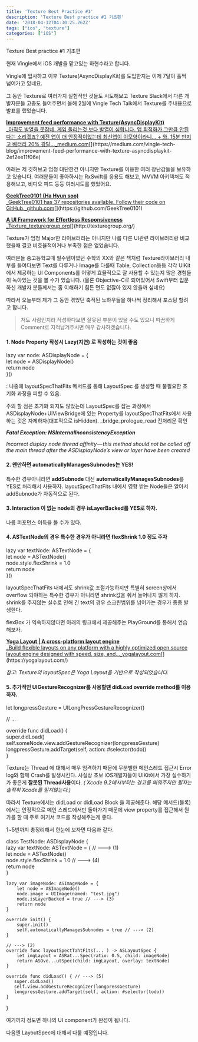 ```yaml
---
title: 'Texture Best Practice #1'
description: 'Texture Best practice #1 기초편'
date: '2018-04-12T04:30:25.262Z'
tags: ["ios", "texture"]
categories: ["iOS"]
---
```


Texture Best practice #1 기초편

현재 Vingle에서 iOS 개발을 맡고있는 하현수라고 합니다.

Vingle에 입사하고 이후 Texture(AsyncDisplayKit)를 도입한지는 이제 7달이 훌쩍 넘어가고 있네요.

그 동안 Texture로 여러가지 실험적인 것들도 시도해보고 Texture Slack에서 다른 개발자분들 고충도 들어주면서 올해 2월에 Vingle Tech Talk에서 Texture를 주내용으로 발표를 했었습니다.

[**Improvement feed performance with Texture(AsyncDisplayKit)**  
_아직도 발열을 못잡네. 게임 돌리는것 보다 발열이 심합니다. 앱 최적화가 그만큼 안된다는 소리겠죠? 예전 앱이 더 안정적이었는데 최신앱이 이모양이라니… + 와. 15분 만지고 배터리 20% 광탈…_medium.com](https://medium.com/vingle-tech-blog/improvement-feed-performance-with-texture-asyncdisplaykit-2ef2ee11f06e "https://medium.com/vingle-tech-blog/improvement-feed-performance-with-texture-asyncdisplaykit-2ef2ee11f06e")[](https://medium.com/vingle-tech-blog/improvement-feed-performance-with-texture-asyncdisplaykit-2ef2ee11f06e)

아래는 제 깃허브고 엄청 대단한건 아니지만 Texture를 이용한 여러 장난감들을 보유하고 있습니다. 여러분들이 좋아하시는 RxSwift를 응용도 해보고, MVVM 아키텍쳐도 적용해보고, 비디오 피드 등등 여러시도를 했었어요.

[**GeekTree0101 (Ha Hyun soo)**  
_GeekTree0101 has 37 repositories available. Follow their code on GitHub._github.com](https://github.com/GeekTree0101 "https://github.com/GeekTree0101")[](https://github.com/GeekTree0101)

[**A UI Framework for Effortless Responsiveness**  
_Texture_texturegroup.org](http://texturegroup.org/ "http://texturegroup.org/")[](http://texturegroup.org/)

Texture가 엄청 Major한 라이브러리는 아니지만 나름 다른 UI관련 라이브러리랑 비교했을때 결코 비효율적이거나 부족한 점은 없었습니다.

여러분들 중고등학교때 필수템이였던 수학의 XX와 같은 책처럼 Texture라이브러리 내부를 들여다보면 Text를 다루거나 Image를 다룰때 Table, Collection등등 각각 UIKit에서 제공하는 UI Components를 어떻게 효율적으로 잘 사용할 수 있는지 많은 경험들이 녹아있는 것을 볼 수가 있습니다. (물론 Objective-C로 되어있어서 Swift부터 입문하신 개발자 분들께서는 좀 이해하기 힘든 면도 없잖아 있지 않을까 싶네요)

따라서 오늘부터 제가 그 동안 겪었던 축적된 노하우들을 하나씩 정리해서 포스팅 할려고 합니다.

> 저도 사람인지라 작성하다보면 잘못된 부분이 있을 수도 있으니 따끔하게 Comment로 지적남겨주시면 매우 감사하겠습니다.

#### 1\. Node Property 작성시 Lazy(지연) 로 작성하는 것이 좋음

lazy var node: ASDisplayNode = {  
    let node = ASDisplayNode()  
    return node  
}()

: 나중에 layoutSpecThatFits 메서드를 통해 LayoutSpec 를 생성할 때 불필요한 초기화 과정을 피할 수 있음.

주의 할 점은 초기화 되지도 않았는데 LayoutSpec를 잡는 과정에서ASDisplayNode+UIViewBridge에 있는 Property를 layoutSpecThatFits에서 사용하는 것은 자제하자(대표적으로 isHidden). \_bridge\_prologue\_read 전처리문 확인

**_Fatal Exception: NSInternalInconsistencyException_**

_Incorrect display node thread affinity — this method should not be called off the main thread after the ASDisplayNode’s view or layer have been created_

#### 2\. 왠만하면 automaticallyManagesSubnodes는 YES!

특수한 경우아니라면 **addSubnode** 대신 **automaticallyManagesSubnodes**를 YES로 처리해서 사용하자. layoutSpecThatFits 내에서 영향 받는 Node들은 알아서 addSubnode가 자동적으로 된다.

#### 3\. Interaction 이 없는 node의 경우 **isLayerBacked**를 YES로 하자.

나름 퍼포먼스 이득을 볼 수가 있다.

#### 4\. ASTextNode의 경우 특수한 경우가 아니라면 flexShrink 1.0 정도 주자

lazy var textNode: ASTextNode = {  
    let node = ASTextNode()   
    node.style.flexShrink = 1.0  
    return node  
}()

layoutSpecThatFits 내에서도 shrink값 조절가능하지만 특별히 screen상에서 overflow 되야하는 특수한 경우가 아니라면 shrink값을 줘서 늘어나지 않게 하자. shrink를 주지않는 실수로 인해 긴 text의 경우 스크린범위를 넘어가는 경우가 종종 발생한다.

flexBox 가 익숙하지않다면 아래의 링크에서 제공해주는 PlayGround를 통해서 연습해보자.

[**Yoga Layout | A cross-platform layout engine**  
_Build flexible layouts on any platform with a highly optimized open source layout engine designed with speed, size, and…_yogalayout.com](https://yogalayout.com/ "https://yogalayout.com/")[](https://yogalayout.com/)

_참고: Texture의 layoutSpec은 Yoga Layout을 기반으로 작성되었습니다._

#### 5\. 추가적인 UIGestureRecognizer를 사용할땐 didLoad override method를 이용하자.

let longpressGesture = UILongPressGestureRecognizer()

// ...

override func didLoad() {  
   super.didLoad()  
   self.someNode.view.addGestureRecognizer(longpressGesture)  
   longpressGesture.addTarget(self, action: #selector(todo))  
}

Texture는 Thread 에 대해서 매우 엄격하기 때문에 무분별한 메인스레드 접근시 Error log와 함께 Crash를 발생시킨다. 사실상 초보 iOS개발자들이 UIKit에서 가장 실수하기가 좋은게 **잘못된 Thread사용**이다. _( Xcode 9.2에서부터는 경고를 띄워주지만 필자는 솔직히 Xcode를 믿지않는다.)_

따라서 Texture에서는 didLoad or didLoad Block 을 제공해준다. 해당 메서드(블록)에서는 안정적으로 메인 스레드에서만 돌아가기 때문에 view property를 접근해서 뭔가를 할 때 주로 여기서 코드를 작성해주는게 좋다.

1~5번까지 총정리해서 한눈에 보자면 다음과 같다.

class TestNode: ASDisplayNode {  
    lazy var textNode: ASTextNode = { // ---> (1)  
        let node = ASTextNode()  
        node.style.flexShrink = 1.0 // ---> (4)  
        return node  
    }

    lazy var imageNode: ASImageNode = {  
        let node = ASImageNode()  
        node.image = UIImage(named: "test.jpg")  
        node.isLayerBacked = true // ---> (3)  
        return node  
    }

    override init() {  
        super.init()  
        self.automaticallyManagesSubnodes = true // ---> (2)  
    }  
   
    // ---> (2)  
    override func layoutSpectTahtFits(... ) -> ASLayoutSpec {  
        let imgLayout = ASRat...Spec(ratio: 0.5, child: imageNode)  
        return ASOve...utSpec(child: imgLayout, overlay: textNode)  
    }

    override func didLoad() { // ---> (5)  
       super.didLoad()  
       self.view.addGestureRecognizer(longpressGesture)  
       longpressGesture.addTarget(self, action: #selector(todo))  
    }

}

여기까지 정도면 하나의 UI component가 완성이 됩니다.

다음엔 LayoutSpec에 대해서 다룰 예정입니다.